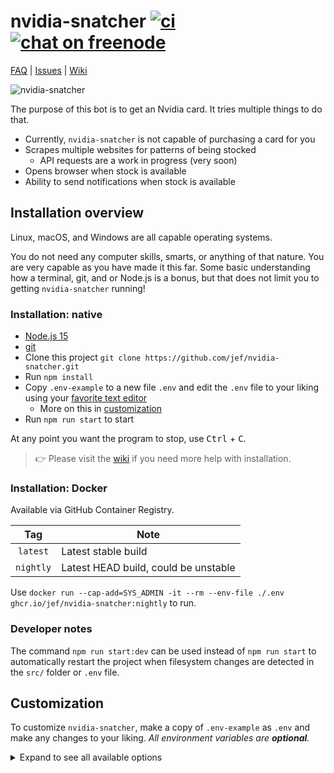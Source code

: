 # nvidia-snatcher [![ci](https://github.com/jef/nvidia-snatcher/workflows/ci/badge.svg)](https://github.com/jef/nvidia-snatcher/actions?query=workflow%3Aci) [![chat on freenode](https://img.shields.io/badge/chat-on%20freenode-blue)](https://kiwiirc.com/nextclient/irc.kiwiirc.com/?nick=kiwi_?#streetmerchant)

[FAQ](#FAQ) | [Issues](https://github.com/jef/nvidia-snatcher/issues)
| [Wiki](https://github.com/jef/nvidia-snatcher/wiki)

![nvidia-snatcher](media/screenshot.png)

The purpose of this bot is to get an Nvidia card. It tries multiple things to do that.

- Currently, `nvidia-snatcher` is not capable of purchasing a card for you
- Scrapes multiple websites for patterns of being stocked
	- API requests are a work in progress (very soon)
- Opens browser when stock is available
- Ability to send notifications when stock is available

## Installation overview

Linux, macOS, and Windows are all capable operating systems.

You do not need any computer skills, smarts, or anything of that nature. You are very capable as you have made it this
far. Some basic understanding how a terminal, git, and or Node.js is a bonus, but that does not limit you to
getting `nvidia-snatcher` running!

### Installation: native

- [Node.js 15](https://nodejs.org/en/)
- [git](https://git-scm.com/)
- Clone this project `git clone https://github.com/jef/nvidia-snatcher.git`
- Run `npm install`
- Copy `.env-example` to a new file `.env` and edit the `.env` file to your liking using
  your [favorite text editor](https://code.visualstudio.com/)
	- More on this in [customization](#Customization)
- Run `npm run start` to start

At any point you want the program to stop, use <kbd>Ctrl</kbd> + <kbd>C</kbd>.

> :point_right: Please visit the [wiki](https://github.com/jef/nvidia-snatcher/wiki) if you need more help with installation.

### Installation: Docker

Available via GitHub Container Registry.

| Tag | Note |
|:---:|---|
| `latest` | Latest stable build |
| `nightly` | Latest HEAD build, could be unstable |

Use `docker run --cap-add=SYS_ADMIN -it --rm --env-file ./.env ghcr.io/jef/nvidia-snatcher:nightly` to run.

### Developer notes

The command `npm run start:dev` can be used instead of `npm run start` to automatically restart the project when
filesystem changes are detected in the `src/` folder or `.env` file.

## Customization

To customize `nvidia-snatcher`, make a copy of `.env-example` as `.env` and make any changes to your liking. _All
environment variables are **optional**._

<details>
<summary>Expand to see all available options</summary>

### Application

| Environment variable | Description | Notes |
|:---:|---|---|
| `BROWSER_TRUSTED` | Skip Chromium Sandbox | Useful for containerized environments, default: `false` |
| `HEADLESS` | Puppeteer to run headless or not | Debugging related, default: `true` |
| `INCOGNITO` | Puppeteer to run incognito or not | Debugging related, default: `false` |
| `IN_STOCK_WAIT_TIME` | Time to wait between requests to the same link if it has that card in stock | In seconds, default: `0` |
| `LOG_LEVEL` | [Logging levels](https://github.com/winstonjs/winston#logging-levels) | Debugging related, default: `info` |
| `LOW_BANDWIDTH` | Blocks images/fonts to reduce traffic | Disables ad blocker, default: `false` |
| `OPEN_BROWSER` | Toggle for whether or not the browser should open when item is found | Default: `true` |
| `PAGE_BACKOFF_MIN` | Minimum backoff time between retrying requests for the same store when a forbidden response is received | Default: `10000` |
| `PAGE_BACKOFF_MAX` | Maximum backoff time between retrying requests for the same store when a forbidden response is received | Default: `3600000` |
| `PAGE_SLEEP_MIN` | Minimum sleep time between queries of the same product page | In milliseconds, default: `5000` |
| `PAGE_SLEEP_MAX` | Maximum sleep time between queries of the same product page | In milliseconds, default: `10000` |
| `PAGE_TIMEOUT` | Navigation Timeout in milliseconds | `0` for infinite, default: `30000` |
| `PROXY_ADDRESS` | IP Address or fqdn of proxy server |
| `PROXY_PORT` | TCP Port number on which the proxy is listening for connections | Default: `80` |
| `SCREENSHOT` | Capture screenshot of page if a card is found | Default: `true` |
| `USER_AGENT` | Custom User-Agents headers for HTTP requests | Newline separated, e.g.: `USER_AGENT_STRING1 \n USER_AGENT_STRING2` | | Default: `Mozilla/5.0 (X11; Linux x86_64) AppleWebKit/537.36 (KHTML, like Gecko) Chrome/78.0.3904.108 Safari/537.36` |
| `WEB_PORT` | Starts a webserver to be able to control the bot while it is running; optional | Default: disabled |

> :point_right: You can find your computer's user agent by [searching google for "my user agent"](http://google.com/search?q=my+user+agent)

> :point_right: Data usage is [known to be high](https://github.com/jef/nvidia-snatcher/issues?q=is%3Aissue+sort%3Aupdated-desc+bandwidth). This is expected as the program scrapes many websites in parallel 24/7. To help reduce this, use `LOW_BANDWIDTH="true"`. We are looking into other solutions as well, but is low priority.

### Filters

| Environment variable | Description | Notes |
|:---:|---|---|
| `COUNTRY` | [Supported country](#supported-countries) you want to be scraped | Currently only used by Nvidia, default: `usa` |
| `MAX_PRICE_SERIES_3070` | Maximum price allowed for a match, applies 3070 series cards (does not apply to these sites: Nvidia, Asus, EVGA) | Default: leave empty for no limit, otherwise enter a price (enter whole dollar amounts only, avoid use of: dollar symbols, commas, and periods.) e.g.: `1234` - Cards above `1234` will be skipped. |
| `MAX_PRICE_SERIES_3080` | Maximum price allowed for a match, applies 3080 series cards (does not apply to these sites: Nvidia, Asus, EVGA) | Default: leave empty for no limit, otherwise enter a price (enter whole dollar amounts only, avoid use of: dollar symbols, commas, and periods.) e.g.: `1234` - Cards above `1234` will be skipped. |
| `MAX_PRICE_SERIES_3090` | Maximum price allowed for a match, applies 3090 series cards (does not apply to these sites: Nvidia, Asus, EVGA) | Default: leave empty for no limit, otherwise enter a price (enter whole dollar amounts only, avoid use of: dollar symbols, commas, and periods.) e.g.: `1234` - Cards above `1234` will be skipped. |
| `MICROCENTER_LOCATION` | Specific MicroCenter location(s) to search | Comma separated, e.g.: `marietta,duluth`, default: `web` |
| `NVIDIA_ADD_TO_CART_ATTEMPTS` | The maximum number of times the `nvidia-api` add to cart feature will be attempted before failing | Default: `10` |
| `NVIDIA_SESSION_TTL` | The time in milliseconds to keep the cart active while using `nvidia-api` | Default: `60000` |
| `SHOW_ONLY_BRANDS` | Filter to show specified brands | Comma separated, e.g.: `evga,zotac` |
| `SHOW_ONLY_MODELS` | Filter to show specified models | Both supported formats are comma separated <br/><br/>1. Standard  E.g.: `founders edition,rog strix` <br/><br/> 2. Advanced E.g: `MODEL:SERIES`, E.g: `founders edition:3090,rog strix` |
| `SHOW_ONLY_SERIES` | Filter to show specified series | Comma separated, e.g.: `3080` |
| `STORES` | [Supported stores](#supported-stores) you want to be scraped | Both supported formats are comma separated <br/><br/>1. Standard  E.g.: `"nvidia"` <br/><br/> 2. Advanced E.g: `STORE:PAGE_SLEEP_MIN:PAGE_SLEEP_MAX`, E.g: `nvidia:10000:30000` <br/><br/>Default: `nvidia` |

<details>
<summary>Supported stores</summary>

> :point_right: Used with the `STORES` variable.

| Stores | Environment variable |
|:---:|:---:|
| Adorama | `adorama`|
| Alternate (DE) | `alternate`|
| Alternate (NL) | `alternate-nl`|
| Amazon | `amazon`|
| Amazon (CA) | `amazon-ca`|
| Amazon (DE) | `amazon-de`|
| Amazon (ES) | `amazon-es`|
| Amazon (NL) | `amazon-nl`|
| Amazon (UK) | `amazon-uk`|
| Aria PC (UK) | `aria`|
| ASUS | `asus` |
| ASUS (DE) | `asus-de` |
| Azerty (NL) | `azerty`|
| B&H | `bandh`|
| Best Buy | `bestbuy`|
| Best Buy (CA) | `bestbuy-ca`|
| Box (UK) | `box`|
| Caseking (DE) | `caseking`|
| CCL (UK) | `ccl`|
| Computeruniverse (DE) | `computeruniverse` |
| Coolblue (NL) | `coolblue`|
| Coolmod (ES) | `coolmod`|
| Currys (UK) | `currys`|
| Cyberport (DE) | `cyberport` |
| eBuyer (UK) | `ebuyer`|
| EVGA | `evga`|
| EVGA (EU) | `evga-eu`|
| Gamestop | `gamestop`|
| Mediamarkt (DE) | `mediamarkt`|
| Micro Center | `microcenter`|
| Mindfactory (DE) | `mindfactory` |
| Newegg | `newegg`|
| Newegg (CA) | `newegg-ca`|
| Notebooksbilliger (DE) |`notebooksbilliger`|
| Novatech (UK) | `novatech`|
| Nvidia | `nvidia`|
| Nvidia (API) | `nvidia-api`|
| Office Depot | `officedepot`|
| Overclockers (UK) | `overclockers`|
| PCComponentes (ES) | `pccomponentes`|
| PNY | `pny`|
| Proshop (DE) | `proshop-de`|
| Proshop (DK) | `proshop-dk`|
| Saturn (DE) | `saturn`|
| Scan (UK) | `scan`|
| Very (UK) | `very`|
| Zotac | `zotac`|

<details>
<summary>Micro Center stores</summary>

> :point_right: Used with the `MICROCENTER_LOCATION` variable.

> :point_right: Before using `web`, please review [this issue comment](https://github.com/jef/nvidia-snatcher/issues/442#issuecomment-703297393).

| Store name |
|:---:|
| `brooklyn` |
| `brentwood` |
| `cambridge` |
| `chicago` |
| `columbus` |
| `dallas` |
| `denver` |
| `duluth` |
| `fairfax` |
| `flushing` |
| `houston` |
| `madison-heights` |
| `marietta` |
| `mayfield-heights` |
| `north-jersey` |
| `overland-park` |
| `parkville` |
| `rockville` |
| `sharonville` |
| `st-davids` |
| `st-louis-park` |
| `tustin` |
| `westbury` |
| `westmont` |
| `yonkers` |

</details>

</details>

<details>
<summary>Supported brands and models</summary>

> :point_right: Used with the `SHOW_ONLY_BRANDS` and `SHOW_ONLY_MODELS` variables.

| Brand | Model |
|:---:|---|
| `asus` | `dual`, `dual oc`, `rog strix`, `rog strix oc`, `tuf`, `tuf oc` |
| `evga` | `ftw3`, `ftw3 ultra`, `xc3`, `xc3 black`, `xc3 ultra` |
| `gainward` | `phantom gs`, `phoenix`, `phoenix gs`, `phoenix gs oc` |
| `gigabyte` | `aorus master`, `aorus xtreme`, `eagle`, `eagle oc`, `gaming`, `gaming oc`, `turbo`, `vision`, `vision oc` |
| `inno3d` | `gaming x3`, `ichill x3`, `ichill x4`, `twin x2 oc` |
| `kfa2` | `sg oc` |
| `msi` | `gaming x trio`, `ventus 2x oc`, `ventus 3x`, `ventus 3x oc` |
| `nvidia` | `founders edition` |
| `palit` | `gamerock oc`, `gaming pro`, `gaming pro oc` |
| `pny` | `dual fan`, `xlr8`, `xlr8 rgb` |
| `zotac` | `amp holo`, `amp extreme holo`, `trinity`, `trinity oc`, `twin edge`, `twin edge oc` |

</details>

<details>
<summary>Supported countries (used with nvidia and nvidia-api)</summary>

> :point_right: Used with the `COUNTRY` variable.

| Country | 3080 FE | 3090 FE | Test Card | Notes |
|:---:|:---:|:---:|:---:|:---:|
| austria | `✔` | `✔` | `✔` | |
| belgium | `✔` | `✔` | `✔` | |
| canada | `✔` | `✔` | `✔` | |
| czechia | `✔` | `✔` | `✔` | |
| denmark | `✔` | | `✔` | Missing RTX 3090 |
| finland | `✔` | | `✔` | Missing RTX 3090 |
| france | `✔` | `✔` | `✔` | |
| germany | `✔` | `✔` | `✔` | |
| great_britain | `✔` | `✔` | `✔` | |
| ireland | `✔` | `✔` | `✔` | |
| italy | `✔` | `✔` | `✔` | |
| luxembourg | `✔` | `✔` | `✔` | |
| netherlands | `✔` | `✔` | `✔` | |
| norway | `✔` | `✔` | `✔` | |
| poland | `✔` | `✔` | `✔` | |
| portugal | `✔` | | | RTX 3080 only |
| spain | `✔` | `✔` | `✔` | |
| sweden | `✔` | `✔` | `✔` | |
| usa | `✔` | `✔` | `✔` | |

</details>

### Notifications

> :point_right: You can test your notification configuration by running `npm run test:notification`.

<details>
<summary>Desktop</summary>

| Environment variable | Description | Notes |
|:---:|---|---|
| `DESKTOP_NOTIFICATIONS` | Display desktop notifications using [node-notifier](https://www.npmjs.com/package/node-notifier) | Default: `false` |
| `PLAY_SOUND` | Play this sound notification if a card is found | Relative path accepted, valid formats: wav, mp3, flac, E.g.: `path/to/notification.wav`, [free sounds available](https://notificationsounds.com/) |

</details>

<details>
<summary>Discord</summary>

| Environment variable | Description | Notes |
|:---:|---|---|
| `DISCORD_NOTIFY_GROUP` | Discord group you would like to notify | Can be comma separated, use role ID, E.g.: `<@2834729847239842>` |
| `DISCORD_WEB_HOOK` | Discord Web Hook URL | Can be comma separated, use whole webhook URL |

</details>

<details>
<summary>Email and SMS</summary>

| Environment variable | Description | Notes |
|:---:|---|---|
| `EMAIL_PASSWORD` | Gmail password | See below if you have MFA |
| `EMAIL_TO` | Destination Email | Defaults to username if not set. Can be comma separated |
| `EMAIL_USERNAME` | Gmail address | E.g.: `jensen.robbed.us@gmail.com` |
| `PHONE_CARRIER` | [Supported carriers](#supported-carriers) for SMS | Email configuration required |
| `PHONE_NUMBER` | 10 digit phone number | E.g.: `1234567890`, email configuration required |
| `SMTP_ADDRESS` | IP Address or fqdn of smtp server |
| `SMTP_PORT` | TCP Port number on which the smtp server is listening for connections | Default: `25` |

> :point_right: If you have multi-factor authentication (MFA), you will need to create an [app password](https://myaccount.google.com/apppasswords) and use this instead of your Gmail password.

#### Supported carriers

| Carrier | Environment variable | Notes |
|:---:|:---:|:---:|
| AT&T | `att` | |
| AT&T Prepaid | `attgo` | |
| Bell | `bell` | |
| Fido | `fido` | |
| Google | `google`| |
| Koodo | `koodo` | |
| Mint | `mint`| |
| Rogers | `rogers` | |
| Sprint | `sprint`| |
| Telus | `telus`| |
| T-Mobile | `tmobile`| |
| Verizon | `verizon`| Works with Visible |
| Virgin | `virgin`| |
| Virgin (CA) | `virgin-ca`| |

</details>

<details>
<summary>MQTT</summary>

| Environment variable | Description | Notes |
|:---:|---|---|
| `MQTT_BROKER_ADDRESS` | IP address or URL of MQTT Broker | e.g 192.168.1.xxx or broker.hivemq.com |
| `MQTT_BROKER_PORT` | Network port of MQTT Broker | Default: 1883 |
| `MQTT_CLIENT_ID` | Unique ClientID (only if required by MQTT Broker), typically not required when only publishing alerts | eg. client-123456 |
| `MQTT_PASSWORD` | MQTT password - only use with MQTT brokers on private networks, if required. Will not be sent over public networks for safety. | e.g mysecret |
| `MQTT_QOS` | QoS level for published alerts to broker (https://www.npmjs.com/package/mqtt#about-qos) | Default: 0, Can be 0, 1, or 2 |
| `MQTT_TOPIC` | Topic to publish alerts to. Can include %store%, %series%, %brand%, %model% for dynamic topics | Default: nvidia-snatcher/alert e.g nv-alert/%store%/%series%/%brand%/%model%/alert |
| `MQTT_USERNAME` | MQTT username - (only if required by MQTT Broker) | e.g myusername |

</details>

<details>
<summary>PagerDuty</summary>

| Environment variable | Description | Notes |
|:---:|---|---|
| `PAGERDUTY_INTEGRATION_KEY` | PagerDuty Events API v2 Integration Key. Obtain one in PagerDuty - <Service you want to use> - Integrations | |
| `PAGERDUTY_SEVERITY` | Severity of PagerDuty events | Default: `info` |

</details>
<details>
<summary>Philips Hue</summary>

| Environment variable | Description | Notes |
|:---:|---|---|
| `HUE_API_KEY` | Hue Api Key | Generate key using https://developers.meethue.com/develop/get-started-2/ | |
| `HUE_BRIDGE_IP`| IP Address of your Hue Bridge | e.g. `192.168.x.x`| |
| `HUE_LIGHT_IDS` | Light IDs | Optional. Comma seperated, e.g.: `1`, `2` |See Hue App → About for IDs | |
| `HUE_LIGHT_COLOR` | Color in RGB Format | Optional. Comma separated, e.g.: `255`, `255`, `255`| |

</details>
<details>
<summary>Pushbullet</summary>

| Environment variable | Description | Notes |
|:---:|---|---|
| `PUSHBULLET` | PushBullet API key | Generate at https://www.pushbullet.com/#settings/account | |

</details>

<details>
<summary>Pushover</summary>

| Environment variable | Description | Notes |
|:---:|---|---|
| `PUSHOVER_TOKEN` | Pushover access token | Generate at https://pushover.net/apps/build | |
| `PUSHOVER_USER` | Pushover username | |
| `PUSHOVER_PRIORITY` | Pushover message priority |

</details>

<details>
<summary>Slack</summary>

| Environment variable | Description | Notes |
|:---:|---|---|
| `SLACK_CHANNEL` | Slack channel for posting | E.g.: `update`, no need for `#` |
| `SLACK_TOKEN` | Slack API token | |

</details>

<details>
<summary>Telegram</summary>

| Environment variable | Description | Notes |
|:---:|---|---|
| `TELEGRAM_ACCESS_TOKEN` | Telegram access token | |
| `TELEGRAM_CHAT_ID` | Telegram chat ID | Comma seperated, e.g.: `123456789`, `123456789,987654321` |

</details>

<details>
<summary>Twilio</summary>

| Environment variable | Description | Notes |
|:---:|---|---|
| `TWILIO_ACCOUNT_SID` | Twilio Account SID | Can be found on twilio.com/console |
| `TWILIO_AUTH_TOKEN` | Twilio Auth Token | Can be found on twilio.com/console |
| `TWILIO_FROM_NUMBER` | Twilio provided phone number to send messages from | Include country code e.g +4401234567890 |
| `TWILIO_TO_NUMBER` | Mobile number to send SMS to | Include country code e.g +4401234567890 |

</details>

<details>
<summary>Twitter</summary>

| Environment variable | Description | Notes |
|:---:|---|---|
| `TWITTER_ACCESS_TOKEN_KEY` | Twitter Token Key | |
| `TWITTER_ACCESS_TOKEN_SECRET` | Twitter Token Secret | |
| `TWITTER_CONSUMER_KEY` | Twitter Consumer Key | Generate all Twitter keys at: https://developer.twitter.com/ |
| `TWITTER_CONSUMER_SECRET` | Twitter Consumer Secret | |
| `TWITTER_TWEET_TAGS` | Optional list of hashtags to append to the tweet message | E.g.: `#nvidia #nvidiastock` |

</details>

<details>
<summary>Twitch</summary>

| Environment variable | Description | Notes |
|:---:|---|---|
| `TWITCH_CLIENT_ID` | Twitch client ID | |
| `TWITCH_CLIENT_SECRET`| Twitch client secret | |
| `TWITCH_ACCESS_TOKEN` | Twitch access token | |
| `TWITCH_REFRESH_TOKEN` | Twitch refresh token | |
| `TWITCH_CHANNEL` | Twitch channel | |

</details>


<details>


</details>





## FAQ

**Q: What's Node.js and how do I install it?** Visit [their website](https://nodejs.org/en/) and download and install
it. Very straight forward. Otherwise, Google more information related to your system needs.

**Q: Will this harm my computer?** No.

**Q: Have you gotten a card yet?** YES! :tada: :rocket:

<details>
<summary>Screenshot</summary>

![screenshot](https://i.imgur.com/59CRzGq.png)

</details>

**Q: Will I get banned from of the stores?** Perhaps, but getting a card is a nice outcome.

**Q: I got a problem and need help!** File an [issue](https://github.com/jef/nvidia-snatcher/issues/new/choose). I'll do
my best to get to you. I work a full time job and this is only a hobby of mine.

**Q: How do I get the latest code?** Take look at
this [wiki page](https://github.com/jef/nvidia-snatcher/wiki/Troubleshoot:-General:-Getting-the-latest-code).

**Q: Why don't my notifications work?** There is probably
an [issue](https://github.com/jef/nvidia-snatcher/issues?q=is%3Aissue+sort%3Aupdated-desc+sound+is%3Aclosed) that
has [already](https://github.com/jef/nvidia-snatcher/issues/182) [been](https://github.com/jef/nvidia-snatcher/issues/116) [resolved](https://github.com/jef/nvidia-snatcher/issues/155).

**Q: I'd love to contribute, how do I do that?** Make
a [pull request](https://github.com/jef/nvidia-snatcher/pulls?q=is%3Apr+is%3Aopen+sort%3Aupdated-desc)! All
contributions are welcome.

**Q: Why do I have to download all this stuff just to get this bot working?** Well, I would rather you didn't either.
See [#11](https://github.com/jef/nvidia-snatcher/issues/11).
